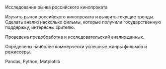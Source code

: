 Исследование рынка российского кинопроката

Изучить рынок российского кинопроката и выявить текущие тренды. Сделать анализ насколько фильмы,
которые получили государственную поддержку, интересны зрителю. 

Проведена предобработка и исследовательский анализ данных.

Определены наиболее коммерчески успешные жанры фильмов и режиссеры.

Pandas, Python, Matplotlib